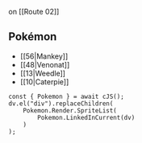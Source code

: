 on [[Route 02]]

Pokémon
---
- [[56|Mankey]]
- [[48|Venonat]]
- [[13|Weedle]]
- [[10|Caterpie]]

```dataviewjs
const { Pokemon } = await cJS();
dv.el("div").replaceChildren(
	Pokemon.Render.SpriteList(
		Pokemon.LinkedInCurrent(dv)
	)
);
```
